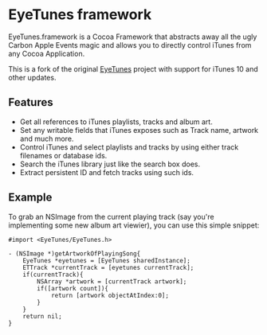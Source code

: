 EyeTunes framework
======

EyeTunes.framework is a Cocoa Framework that abstracts away all the ugly Carbon Apple Events magic and allows you to directly control iTunes from any Cocoa Application.

This is a fork of the original [EyeTunes](http://www.liquidx.net/eyetunes/) project with support for iTunes 10 and other updates.

Features
------

* Get all references to iTunes playlists, tracks and album art.
* Set any writable fields that iTunes exposes such as Track name, artwork and much more.
* Control iTunes and select playlists and tracks by using either track filenames or database ids.
* Search the iTunes library just like the search box does.
* Extract persistent ID and fetch tracks using such ids.

Example
------

To grab an NSImage from the current playing track (say you're implementing some new album art viewier), you can use this simple snippet:

    #import <EyeTunes/EyeTunes.h>
    
    - (NSImage *)getArtworkOfPlayingSong{
        EyeTunes *eyetunes = [EyeTunes sharedInstance];
        ETTrack *currentTrack = [eyetunes currentTrack];
        if(currentTrack){
            NSArray *artwork = [currentTrack artwork];
            if([artwork count]){
                return [artwork objectAtIndex:0];
            }
        }
        return nil;
    }
